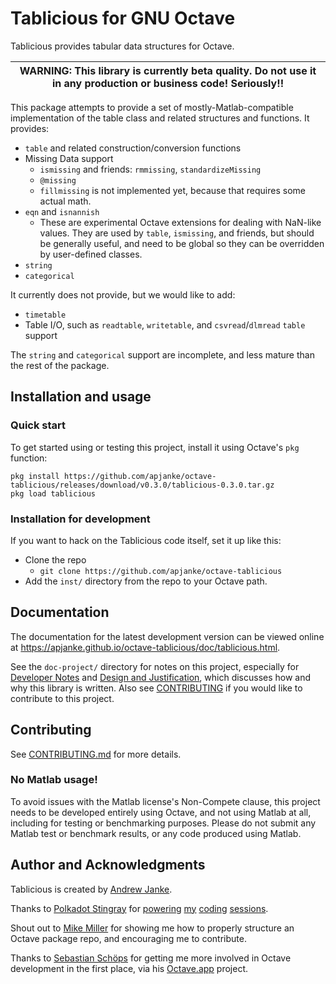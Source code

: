 Tablicious for GNU Octave
=========================

Tablicious provides tabular data structures for Octave.

| WARNING: This library is currently beta quality. Do not use it in any production or business code! Seriously!! |
| ---- |

This package attempts to provide a set of mostly-Matlab-compatible implementation of the table class and related structures and functions.
It provides:

  * `table` and related construction/conversion functions
  * Missing Data support
    * `ismissing` and friends: `rmmissing`, `standardizeMissing`
    * `@missing`
    * `fillmissing` is not implemented yet, because that requires some actual math.
  * `eqn` and `isnannish`
    * These are experimental Octave extensions for dealing with NaN-like values. They are used by `table`, `ismissing`, and friends, but should be generally useful, and need to be global so they can be overridden by user-defined classes.
  * `string`
  * `categorical`

It currently does not provide, but we would like to add:

  * `timetable`
  * Table I/O, such as `readtable`, `writetable`, and `csvread`/`dlmread` `table` support

The `string` and `categorical` support are incomplete, and less mature than the rest of the package.

## Installation and usage

### Quick start

To get started using or testing this project, install it using Octave's `pkg` function:

```
pkg install https://github.com/apjanke/octave-tablicious/releases/download/v0.3.0/tablicious-0.3.0.tar.gz
pkg load tablicious
```

### Installation for development

If you want to hack on the Tablicious code itself, set it up like this:

* Clone the repo
  * `git clone https://github.com/apjanke/octave-tablicious`
* Add the `inst/` directory from the repo to your Octave path.

## Documentation

The documentation for the latest development version can be viewed online at <https://apjanke.github.io/octave-tablicious/doc/tablicious.html>.

See the `doc-project/` directory for notes on this project, especially for [Developer Notes](doc-project/Developer-Notes.md) and [Design and Justification](doc-project/Design-and-Justification.md), which discusses how and why this library is written.
Also see [CONTRIBUTING](CONTRIBUTING.md) if you would like to contribute to this project.

## Contributing

See [CONTRIBUTING.md](CONTRIBUTING.md) for more details.

### No Matlab usage!

To avoid issues with the Matlab license's Non-Compete clause, this project needs to be developed entirely using Octave, and not using Matlab at all, including for testing or benchmarking purposes. Please do not submit any Matlab test or benchmark results, or any code produced using Matlab.

## Author and Acknowledgments

Tablicious is created by [Andrew Janke](https://apjanke.net).

Thanks to [Polkadot Stingray](https://polkadotstingray-official.jimdo.com/) for [powering](https://www.youtube.com/watch?v=3ad4NsEy1tg) [my](https://www.youtube.com/watch?v=-zlq6eMycLA) [coding](https://www.youtube.com/watch?v=1z4RosaB-UQ) [sessions](https://www.youtube.com/watch?v=p6oVXuLsbxM).

Shout out to [Mike Miller](https://mtmxr.com/) for showing me how to properly structure an Octave package repo, and encouraging me to contribute.

Thanks to [Sebastian Schöps](https://github.com/schoeps) for getting me more involved in Octave development in the first place, via his [Octave.app](https://octave-app.org) project.
